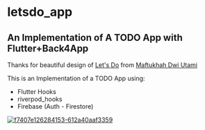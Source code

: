 # letsdo_app

## An Implementation of A TODO App with Flutter+Back4App

Thanks for beautiful design of [Let's Do](https://www.behance.net/gallery/126284153/Lets-Do-App-To-Do-List/modules/716844007 "Let's Do") from [Maftukhah Dwi Utami](https://www.behance.net/maftukhahdu "Maftukhah Dwi Utami")

This is an Implementation of a TODO App using:
- Flutter Hooks
- riverpod_hooks
- Firebase (Auth - Firestore)

<a href="https://ibb.co/kQMMwdd"><img src="https://i.ibb.co/86XXfhh/f7407e126284153-612a40aaf3359.png" alt="f7407e126284153-612a40aaf3359" border="0" /></a>
